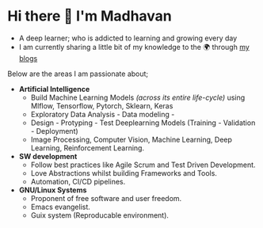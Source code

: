 
# Hi there :wave: I'm Madhavan  

  - A deep learner; who is addicted to learning and growing every day
  - I am currently sharing a little bit of my knowledge to the :earth_africa: through [my blogs](https://madh-van.github.io/)

 Below are the areas I am passionate about;

  - **Artificial Intelligence**
    - Build  Machine Learning Models *(across its entire life-cycle)* using
      Mlflow, Tensorflow, Pytorch, Sklearn, Keras
    - Exploratory Data Analysis - Data modeling -
	- Design - Protyping - Test Deeplearning Models (Training - Validation - Deployment)
    - Image Processing, Computer Vision, Machine Learning, Deep
      Learning, Reinforcement Learning.
  - **SW development**
    - Follow best practices like Agile Scrum and Test Driven Development.
    - Love Abstractions whilst building Frameworks and Tools.
    - Automation, CI/CD pipelines.
  - **GNU/Linux Systems**
    - Proponent of free software and user freedom. 
    - Emacs evangelist.
    - Guix system (Reproducable environment).

<!---
madh-van/madh-van is a ✨ special ✨ repository because its `README.md` (this file) appears on your GitHub profile.
You can click the Preview link to take a look at your changes.

- 👋 Hi, I’m @madh-van
- 👀 I’m interested in ...
- 🌱 I’m currently learning ...
- 💞️ I’m looking to collaborate on ...
- 📫 How to reach me ...
- 
--->

